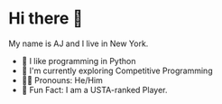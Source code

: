 # Hi there 👋

My name is AJ and I live in New York.
 * 🐍 I like programming in Python
 * 🤖 I'm currently exploring Competitive Programming
 * 👦🏾 Pronouns: He/Him
 * 🎾 Fun Fact: I am a USTA-ranked Player.


